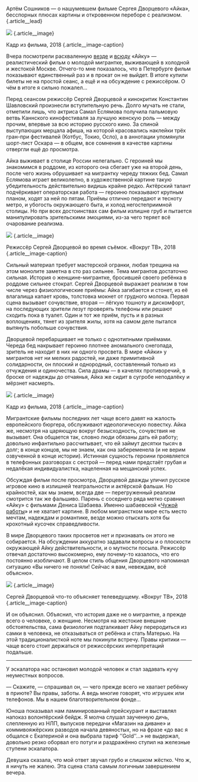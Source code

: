 Артём Сошников — о нашумевшем фильме Сергея Дворцевого «Айка», бесспорных плюсах картины и откровенном переборе с реализмом. {.article\_\_lead}

![][image-1] {.article\_\_image}

Кадр из фильма, 2018 {.article\_\_image-caption}

Вчера посмотрели расхваленную [везде][1] и [всюду][2] «Айку» — реалистический фильм о молодой мигрантке, выживающей в холодной и жестокой Москве. Отчего-то мне показалось, что в Петербурге фильм показывают единственный раз и в прокат он не выйдет. В итоге купили билеты не на простой сеанс, а ещё и на обсуждение с режиссёром. О чём в итоге я сильно пожалел…

Перед сеансом режиссёр Сергей Дворцевой и кинокритик Константин Шавловский произнесли вступительную речь. Долго мучать не стали, отметили лишь, что актриса Самал Еслямова получила пальмовую ветвь Каннского кинофестиваля за лучшую женскую роль — между прочим, впервые за всю историю русского кино. За спиной выступающих мерцала афиша, на которой красовались наклейки трёх гран-при фестивалей (Котбус, Токио, Осло), а в аннотации упомянули шорт-лист Оскара — в общем, все сомнения в качестве картины отвергли ещё до просмотра.

Айка выживает в столице России нелегально. С героиней мы знакомимся в роддоме, из которого она сбегает уже на второй день, после чего жизнь обрушивает на мигрантку череду тяжких бед. Самал Еслямова играет великолепно, в художественной картине такую убедительность действительно видишь крайне редко. Актёрский талант подчёркивает операторская работа — героиню показывают крупным планом, ходят за ней по пятам. Приёмы отлично передают и тесноту метро, и убогость окружающего быта, и холод негостеприимной столицы. Но при всех достоинствах сам фильм излишне груб и пытается манипулировать зрительскими эмоциями, из-за чего теряет всё очарование реализма.

![][image-2] {.article\_\_image}

Режиссёр Сергей Дворцевой во время съёмок. «Вокруг ТВ», 2018 {.article\_\_image-caption}

Сильный материал требует мастерской огранки, любая трещина на этом монолите заметна в сто раз сильнее. Тема мигрантов достаточно сильная. История о женщине-мигрантке, бросившей своего ребёнка в роддоме сильнее стократ. Сергей Дворцевой выражает реализм в том числе через физиологические приёмы: Айка загибается и стонет, из её влагалища капает кровь, толстовка мокнет от грудного молока. Первая сцена вызывает сочувствие, вторая — лёгкую тошноту и дискомфорт, на последующих зрители лезут проверять телефоны или решают сходить пока в туалет. Один и тот же приём, пусть и в разных воплощениях, тянет из зрителя жилы, хотя на самом деле пытался вытянуть побольше сочувствия.

Дворцевой перебарщивает не только с однотипными приёмами. Череда бед накрывает героиню плотнее аномального снегопада, зритель не находит в них ни одного просвета. В мире «Айки» у мигрантов нет ни мелких радостей, ни даже примитивной солидарности, он плоский и однородный, составленный только из отчуждения и одиночества. Сила драмы — в качелях противоречий, в броске от надежды до отчаянья, Айка же сидит в сугробе неподалёку и мёрзнет насмерть.

![][image-3] {.article\_\_image}

Кадр из фильма, 2018 {.article\_\_image-caption}

Мигрантские фильмы последних лет чаще всего давят на жалость европейского бюргера, обслуживают идеологическую повестку. Айка же, несмотря на царяющую вокруг безысходность, сочувствия не вызывает. Она общается так, словно люди обязаны дать ей работу; довольно инфантильно рассчитывает, что ей займут десятки тысяч в долг; в конце концов, мы не знаем, как она забеременела (и не верим озвученной в конце истории). Истинная сущность героини проявляется в телефонных разговорах с сестрой — перед нами предстаёт грубая и недалёкая индивидуалистка, нацеленная на мещанский успех.

Обсуждая фильм после просмотра, Дворцевой дважды уличил русское игровое кино в излишней театральности и актёрской фальши. Но крайностей, как мы знаем, всегда две — перегруженный реализм смотрится так же фальшиво. Парень с соседнего ряда метко сравнил «Айку» с фильмами Дениса Шабаева. Именно шабаевской «[Чужой работы][3]» и не хватает картине. В любом мигранстком мире есть место мечтам, надеждам и романтике, везде можно отыскать хотя бы крохотный кусочек справедливости.

В мире Дворцевого таких просветов нет и признавать он этого не собирается. На обсуждении аккуратно задавали вопросы и о плоскости окружающей Айку действительности, и о мутности посыла. Режиссёр отвечал достаточно высокомерно, ему почему-то казалось, что его постоянно изобличают. В целом стиль общения Дворцевого напоминал ситуацию «Вы ничего не поняли! Сейчас я вам, невеждам, всё объясню».

![][image-4] {.article\_\_image}

Сергей Дворцевой что-то объясняет телеведущему. «Вокруг ТВ», 2018 {.article\_\_image-caption}

И он объяснил. Объяснил, что история даже не о мигрантке, а прежде всего о человеке, о женщине. Несмотря на жестокие внешние обстоятельства, сама физиология подталкивает Айку переродиться из самки в человека, не отказываться от ребёнка и стать Матерью. На этой традиционалисткой ноте мы покинули встречу. Правы критики — чаще всего стоит держаться от режиссёрских интерпретаций подальше.

---- 

У эскалатора нас остановил молодой человек и стал задавать кучу неуместных вопросов. 

— Скажите, — спрашивал он, — чего прежде всего не хватает ребёнку в приюте? Вы правы, заботы. А ведь многие говорят, что игрушек или телефонов. Мы в нашем благотворительном фонде… 

Юноша показывал нам ламинированный прейскурант и выставлял напоказ волонтёрский бейдж. Я молча слушал заученную дичь, слепленную из НЛП, выпусков передачи «Магазин на диване» и коммивояжёрских разводов начала девяностых, но на фразе «до вас я общался с Екатериной и она выбрала тариф ’’Gold’’…» не выдержал, довольно резко оборвал его потуги и раздражённо ступил на железные ступени эскалатора.

Девушка сказала, что мой ответ звучал грубо и слишком жёстко. Что ж, я ничуть не жалею. Эта сцена стала самым логичным завершением вечера.

[1]:	https://kinoart.ru/reviews/ayka
[2]:	https://seance.ru/blog/interviews/ajka-dvorcevoj-eslyamova/%20
[3]:	t.me/ahipster/688

[image-1]:	https://phototass1.cdnvideo.ru/width/1020_b9261fa1/tass/m2/uploads/i/20190110/4919239.jpg
[image-2]:	https://www.vokrug.tv/pic/product/e/0/9/c/e09ceb9be0f6df19671327833a5878c7.jpg
[image-3]:	https://www.vokrug.tv/pic/product/2/3/c/f/23cf6bbbf3be1af41236360a664ef0b2.jpg
[image-4]:	https://www.vokrug.tv/pic/product/4/2/8/7/4287ad90ad654e91471a31718eb1bce3.jpg